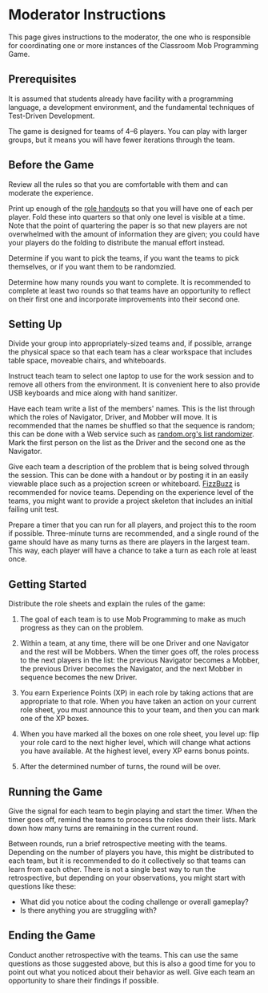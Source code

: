 # Moderator Instructions

This page gives instructions to the moderator, the one who is responsible
for coordinating one or more instances of the Classroom Mob Programming Game.

## Prerequisites

It is assumed that students already have facility with a programming language,
a development environment, and the fundamental techniques of Test-Driven
Development.

The game is designed for teams of 4&ndash;6 players. You can play with larger
groups, but it means you will have fewer iterations through the team. 

## Before the Game

Review all the rules so that you are comfortable with them
and can moderate the experience.

Print up enough of the [role handouts](handout.pdf) so that you will have
one of each per player. Fold these into quarters so that only one level
is visible at a time. Note that the point of quartering the paper is so
that new players are not overwhelmed with the amount of information
they are given; you could have your players do the folding to distribute
the manual effort instead.

Determine if you want to pick the teams, if you want the teams to pick
themselves, or if you want them to be randomzied.

Determine how many rounds you want to complete.
It is recommended to complete at least two rounds so that teams
have an opportunity to reflect on their first one and incorporate
improvements into their second one.

## Setting Up

Divide your group into appropriately-sized teams and, if possible, arrange
the physical space so that each team has a clear workspace that includes
table space, moveable chairs, and whiteboards.

Instruct teach team to select one laptop to use for the work session
and to remove all others from the environment. It is convenient here to also
provide USB keyboards and mice along with hand sanitizer.

Have each team write a list of the members' names. This is the list
through which the roles of Navigator, Driver, and Mobber will move.
It is recommended that the names be shuffled so that the sequence
is random; this can be done with a Web service such as
[random.org's list randomizer](https://www.random.org/lists/).
Mark the first person on the list as the Driver and the second
one as the Navigator.

Give each team a description of the problem that is being solved
through the session. This can be done with a handout or by posting it
in an easily viewable place such as a projection screen or whiteboard.
[FizzBuzz](https://en.wikipedia.org/wiki/Fizz_buzz) is recommended
for novice teams.
Depending on the experience level of the teams, you might want to
provide a project skeleton that includes an initial failing unit test.

Prepare a timer that you can run for all players, and project this
to the room if possible. Three-minute turns are recommended,
and a single round of the game should have as many turns as there
are players in the largest team. This way, each player will have
a chance to take a turn as each role at least once.

## Getting Started

Distribute the role sheets and explain the rules of the game:

1. The goal of each team is to use Mob Programming to make as much
progress as they can on the problem.

1. Within a team, at any time, there will be one Driver and one Navigator
and the rest will be Mobbers. When the timer goes off, the roles process
to the next players in the list: the previous Navigator becomes a Mobber,
the previous Driver becomes the Navigator, and the next Mobber in sequence
becomes the new Driver.

1. You earn Experience Points (XP) in each role by taking actions
that are appropriate to that role. When you have taken an action
on your current role sheet, you must announce this to your team,
and then you can mark one of the XP boxes.

1. When you have marked all the boxes on one role sheet, you level up:
flip your role card to the next higher level, which will change what
actions you have available. At the highest level, every XP earns
bonus points.

1. After the determined number of turns, the round will be over.

## Running the Game

Give the signal for each team to begin playing and start the timer.
When the timer goes off, remind the teams to process the roles down
their lists. Mark down how many turns are remaining in the current round.

Between rounds, run a brief retrospective
meeting with the teams. Depending on the number of players you have,
this might be distributed to each team, but it is recommended to
do it collectively so that teams can learn from each other.
There is not a single best way to run the retrospective, but depending
on your observations, you might start with questions like these:

- What did you notice about the coding challenge or overall gameplay?
- Is there anything you are struggling with?

## Ending the Game

Conduct another retrospective with the teams. This can use the same
questions as those suggested above, but this is also a good time for
you to point out what you noticed about their behavior as well.
Give each team an opportunity to share their findings if possible.

